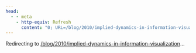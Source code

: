 ```yaml
---
head:
  - - meta
    - http-equiv: Refresh
      content: "0; URL=/blog/2010/implied-dynamics-in-information-visualization"
---
```


Redirecting to <a href="/blog/2010/implied-dynamics-in-information-visualization">/blog/2010/implied-dynamics-in-information-visualization</a>…